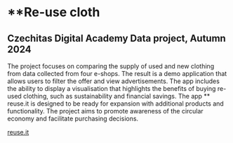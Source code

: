 # **Re-use cloth

## Czechitas Digital Academy Data project, Autumn 2024

The project focuses on comparing the supply of used and new clothing from data collected from four e-shops. The result is a demo application that allows users to filter the offer and view advertisements. The app includes the ability to display a visualisation that highlights the benefits of buying re-used clothing, such as sustainability and financial savings. The app ** reuse.it is designed to be ready for expansion with additional products and functionality. The project aims to promote awareness of the circular economy and facilitate purchasing decisions.

[reuse.it](https://reuseit-95147912.hub.north-europe.azure.keboola.com/)

